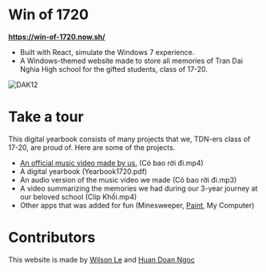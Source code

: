 Win of 1720
==================
**https://win-of-1720.now.sh/**
* Built with React, simulate the Windows 7 experience.
* A Windows-themed website made to store all memories of Tran Dai Nghia High school for the gifted students, class of 17-20.

<img src="https://i.ibb.co/FKbW8PF/DAK12cropped.png" alt="DAK12"/> 

# Take a tour

This digital yearbook consists of many projects that we, TDN-ers class of 17-20, are proud of. Here are some of the projects.
* [An official music video made by us.](https://youtu.be/H9hbHxP7w60) (Có bao rời đi.mp4)
* A digital yearbook (Yearbook1720.pdf)
* An audio version of the music video we made (Có bao rời đi.mp3)
* A video summarizing the memories we had during our 3-year journey at our beloved school (Clip Khối.mp4)
* Other apps that was added for fun (Minesweeper, [Paint](https://github.com/1j01/jspaint), My Computer)

# Contributors
This website is made by [Wilson Le](https://wilsonle.me) and [Huan Doan Ngoc](https://github.com/dnhuan)
